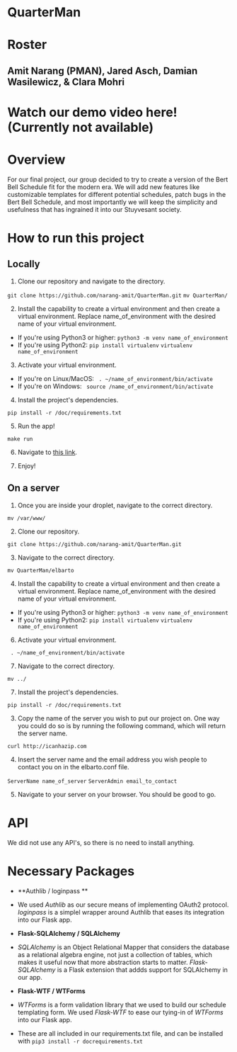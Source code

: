 # QuarterMan

# Roster
## Amit Narang (PMAN), Jared Asch, Damian Wasilewicz, & Clara Mohri

# Watch our demo video here! (Currently not available)

# Overview

For our final project, our group decided to try to create a version of the Bert Bell Schedule fit for the modern era. We will add new features like customizable templates for different potential schedules, patch bugs in the Bert Bell Schedule, and most importantly we will keep the simplicity and usefulness that has ingrained it into our Stuyvesant society.

# How to run this project

## Locally

1. Clone our repository and navigate to the directory. 

```git clone https://github.com/narang-amit/QuarterMan.git```
```mv QuarterMan/```

2. Install the capability to create a virtual environment and then create a virtual environment. Replace name_of_environment with the desired name of your virtual environment.

- If you're using Python3 or higher:
```python3 -m venv name_of_environment```
- If you're using Python2: 
```pip install virtualenv```
```virtualenv name_of_environment```

3. Activate your virtual environment. 

- If you're on Linux/MacOS:
``` . ~/name_of_environment/bin/activate```
- If you're on Windows: 
``` source /name_of_environment/bin/activate```

4. Install the project's dependencies.

```pip install -r /doc/requirements.txt```

5. Run the app!

```make run```

6. Navigate to [this link](http://127.0.0.1:500/). 

7. Enjoy!

## On a server

1. Once you are inside your droplet, navigate to the correct directory. 

```mv /var/www/```

2. Clone our repository. 

```git clone https://github.com/narang-amit/QuarterMan.git```

3. Navigate to the correct directory.

```mv QuarterMan/elbarto```

4. Install the capability to create a virtual environment and then create a virtual environment. Replace name_of_environment with the desired name of your virtual environment.

- If you're using Python3 or higher:
```python3 -m venv name_of_environment```
- If you're using Python2: 
```pip install virtualenv```
```virtualenv name_of_environment```

6. Activate your virtual environment. 

``` . ~/name_of_environment/bin/activate```

7. Navigate to the correct directory. 

```mv ../```

7. Install the project's dependencies.

```pip install -r /doc/requirements.txt```

3. Copy the name of the server you wish to put our project on. One way you could do so is by running the following command, which will return the server name.

```curl http://icanhazip.com```

4. Insert the server name and the email address you wish people to contact you on in the elbarto.conf file. 

```ServerName name_of_server```
```ServerAdmin email_to_contact```

5. Navigate to your server on your browser. You should be good to go. 

# API

We did not use any API's, so there is no need to install anything.

# Necessary Packages

* **Authlib / loginpass **
- We used *Authlib* as our secure means of implementing OAuth2 protocol. *loginpass* is a simplel wrapper around Authlib that eases its integration into our Flask app.

* **Flask-SQLAlchemy / SQLAlchemy**
- *SQLAlchemy* is an Object Relational Mapper that considers the database as a relational algebra engine, not just a collection of tables, which makes it useful now that more abstraction starts to matter. *Flask-SQLAlchemy* is a Flask extension that addds support for SQLAlchemy in our app. 

* **Flask-WTF / WTForms**
- *WTForms* is a form validation library that we used to build our schedule templating form. We used *Flask-WTF* to ease our tying-in of *WTForms* into our Flask app.

* These are all included in our requirements.txt file, and can be installed with
```pip3 install -r docrequirements.txt```



